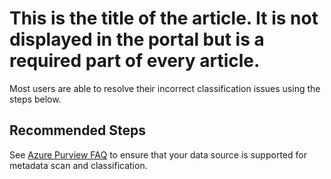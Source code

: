 <properties
  pagetitle="This is the title of the article. It is not displayed in the portal but is a required part of every article."
  service=""
  resource=""
  ms.author="desarkar"
  selfhelptype="Generic"
  supporttopicids="32783248"
  productpesids="17354"
  cloudenvironments="public, fairfax, mooncake, blackforest, ussec, usnat"
  articleid="49e3dc83-9d55-4932-b2d3-a1efaff9d0d2"
  ownershipid="AzurePurview_Purview" />
# This is the title of the article. It is not displayed in the portal but is a required part of every article.

Most users are able to resolve their incorrect classification issues using the steps below.

## **Recommended Steps**

See [Azure Purview FAQ](https://docs.microsoft.com/azure/purview/frequently-asked-questions#what-are-the-azure-data-sources-available-for-metadata-scanning-and-classification) to ensure that your data source is supported for metadata scan and classification.
